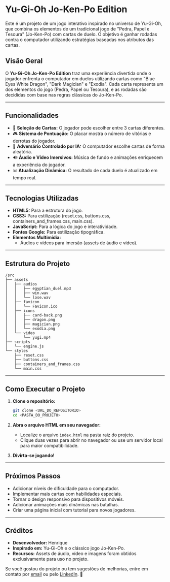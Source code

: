 # Yu-Gi-Oh Jo-Ken-Po Edition

Este é um projeto de um jogo interativo inspirado no universo de Yu-Gi-Oh, que combina os elementos de um tradicional jogo de "Pedra, Papel e Tesoura" (Jo-Ken-Po) com cartas de duelo. O objetivo é ganhar rodadas contra o computador utilizando estratégias baseadas nos atributos das cartas.


## Visão Geral

O **Yu-Gi-Oh Jo-Ken-Po Edition** traz uma experiência divertida onde o jogador enfrenta o computador em duelos utilizando cartas como "Blue Eyes White Dragon", "Dark Magician" e "Exodia". Cada carta representa um dos elementos do jogo (Pedra, Papel ou Tesoura), e as rodadas são decididas com base nas regras clássicas do Jo-Ken-Po.

---

## Funcionalidades

- 🎴 **Seleção de Cartas:** O jogador pode escolher entre 3 cartas diferentes.
- 🎮 **Sistema de Pontuação:** O placar mostra o número de vitórias e derrotas do jogador.
- 🤖 **Adversário Controlado por IA:** O computador escolhe cartas de forma aleatória.
- 🔊 **Áudio e Vídeo Imersivos:** Música de fundo e animações enriquecem a experiência do jogador.
- 📊 **Atualização Dinâmica:** O resultado de cada duelo é atualizado em tempo real.

---

## Tecnologias Utilizadas

- **HTML5:** Para a estrutura do jogo.
- **CSS3:** Para estilização (reset.css, buttons.css, containers_and_frames.css, main.css).
- **JavaScript:** Para a lógica do jogo e interatividade.
- **Fontes Google:** Para estilização tipográfica.
- **Elementos Multimídia:** 
  - Áudios e vídeos para imersão (assets de áudio e vídeo).

---

## Estrutura do Projeto

```
/src
├── assets
│   ├── audios
│   │   ├── egyptian_duel.mp3
│   │   ├── win.wav
│   │   └── lose.wav
│   ├── favicon
│   │   └── Favicon.ico
│   ├── icons
│   │   ├── card-back.png
│   │   ├── dragon.png
│   │   ├── magician.png
│   │   └── exodia.png
│   └── video
│       └── yugi.mp4
├── scripts
│   └── engine.js
└── styles
    ├── reset.css
    ├── buttons.css
    ├── containers_and_frames.css
    └── main.css
```

---

## Como Executar o Projeto

1. **Clone o repositório:**
   ```bash
   git clone <URL_DO_REPOSITORIO>
   cd <PASTA_DO_PROJETO>
   ```

2. **Abra o arquivo HTML em seu navegador:**
   - Localize o arquivo `index.html` na pasta raiz do projeto.
   - Clique duas vezes para abrir no navegador ou use um servidor local para maior compatibilidade.

3. **Divirta-se jogando!**

---

## Próximos Passos

- Adicionar níveis de dificuldade para o computador.
- Implementar mais cartas com habilidades especiais.
- Tornar o design responsivo para dispositivos móveis.
- Adicionar animações mais dinâmicas nas batalhas.
- Criar uma página inicial com tutorial para novos jogadores.

---

## Créditos

- **Desenvolvedor:** Henrique  
- **Inspirado em:** Yu-Gi-Oh e o clássico jogo Jo-Ken-Po.  
- **Recursos:** Assets de áudio, vídeo e imagens foram obtidos exclusivamente para uso no projeto.

Se você gostou do projeto ou tem sugestões de melhorias, entre em contato por [email](mailto:henriqueamv86@hotmail.com) ou pelo [LinkedIn](https://www.linkedin.com/in/henriquemartinsvasc). 🚀
